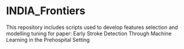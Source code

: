 # INDIA_Frontiers
This repository includes scripts used to develop features selection and modelling tuning for paper: Early Stroke Detection Through Machine
Learning in the Prehospital Setting
